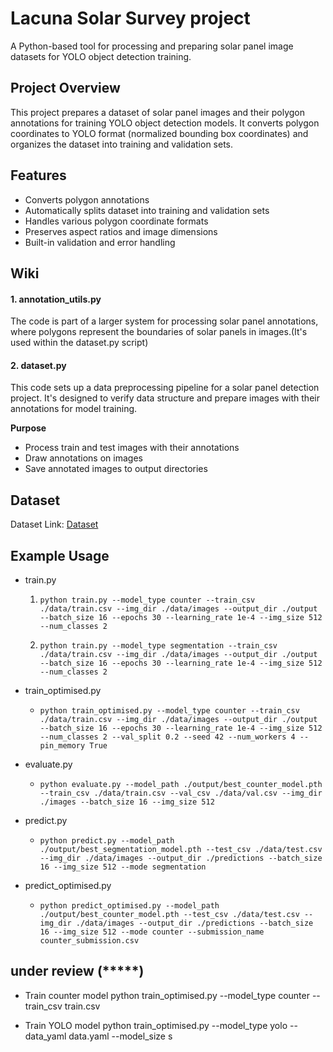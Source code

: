 # Lacuna Solar Survey project
A Python-based tool for processing and preparing solar panel image datasets for YOLO object detection training.

## Project Overview

This project prepares a dataset of solar panel images and their polygon annotations for training YOLO object detection models. It converts polygon coordinates to YOLO format (normalized bounding box coordinates) and organizes the dataset into training and validation sets.

## Features

- Converts polygon annotations
- Automatically splits dataset into training and validation sets
- Handles various polygon coordinate formats
- Preserves aspect ratios and image dimensions
- Built-in validation and error handling

## Wiki
#### 1. annotation_utils.py
The code is part of a larger system for processing solar panel annotations, where polygons represent the boundaries of solar panels in images.(It's used within the dataset.py script)

#### 2. dataset.py
This code sets up a data preprocessing pipeline for a solar panel detection project. It's designed to verify data structure and prepare images with their annotations for model training.

**Purpose**
- Process train and test images with their annotations
- Draw annotations on images
- Save annotated images to output directories


## Dataset
Dataset Link: [Dataset](https://www.kaggle.com/datasets/kimp1995/lacuna-solar-survey-challenge/data)

## Example Usage
- train.py 
  1. ``python train.py --model_type counter --train_csv ./data/train.csv --img_dir ./data/images --output_dir ./output --batch_size 16 --epochs 30 --learning_rate 1e-4 --img_size 512 --num_classes 2``

  2. ``python train.py --model_type segmentation --train_csv ./data/train.csv --img_dir ./data/images --output_dir ./output --batch_size 16 --epochs 30 --learning_rate 1e-4 --img_size 512 --num_classes 2``

- train_optimised.py
  - ``python train_optimised.py --model_type counter --train_csv ./data/train.csv --img_dir ./data/images --output_dir ./output --batch_size 16 --epochs 30 --learning_rate 1e-4 --img_size 512 --num_classes 2 --val_split 0.2 --seed 42 --num_workers 4 --pin_memory True``

- evaluate.py
  - ``python evaluate.py --model_path ./output/best_counter_model.pth --train_csv ./data/train.csv --val_csv ./data/val.csv --img_dir ./images --batch_size 16 --img_size 512``

- predict.py
  - ``python predict.py --model_path ./output/best_segmentation_model.pth --test_csv ./data/test.csv --img_dir ./data/images --output_dir ./predictions --batch_size 16 --img_size 512 --mode segmentation``

- predict_optimised.py
  - ``python predict_optimised.py --model_path ./output/best_counter_model.pth --test_csv ./data/test.csv --img_dir ./data/images --output_dir ./predictions --batch_size 16 --img_size 512 --mode counter --submission_name counter_submission.csv``


## under review (*****)
- Train counter model
python train_optimised.py --model_type counter --train_csv train.csv

- Train YOLO model
python train_optimised.py --model_type yolo --data_yaml data.yaml --model_size s